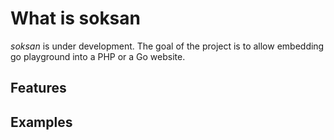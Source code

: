 # What is soksan
*soksan* is under development. The goal of the project is to allow embedding go playground into a PHP or a Go website.

## Features


## Examples


